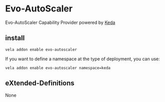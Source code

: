 # Evo-AutoScaler

Evo-AutoScaler Capability Provider powered by [Keda](https://keda.sh/)

## install

```shell
vela addon enable evo-autoscaler
```

If you want to define a namespace at the type of deployment, you can use:

```shell
vela addon enable evo-autoscaler namespace=keda
```

## eXtended-Definitions

None